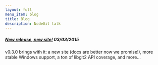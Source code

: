 ```yaml
---
layout: full
menu_item: blog
title: Blog
description: NodeGit talk
---
```


##### __[New release, new site!](new-release/)__ <span class="date">03/03/2015</span>

v0.3.0 brings with it: a new site (docs are better now we promise!), more
stable Windows support, a ton of libgit2 API coverage, and more...
